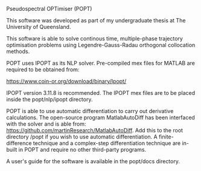 Pseudospectral OPTimiser (POPT)

This software was developed as part of my undergraduate thesis at The University of Queensland.

This software is able to solve continous time, multiple-phase trajectory optimisation problems 
using Legendre-Gauss-Radau orthogonal collocation methods.

POPT uses IPOPT as its NLP solver. Pre-compiled mex files for MATLAB are required to be obtained from: 

https://www.coin-or.org/download/binary/Ipopt/

IPOPT version 3.11.8 is recommended. The IPOPT mex files are to be placed inside the popt/nlp/ipopt directory.

POPT is able to use automatic differentiation to carry out derivative calculations. The open-source program MatlabAutoDiff has been interfaced with the solver and is able from: https://github.com/martinResearch/MatlabAutoDiff. Add this to the root directory /popt if you wish to use automatic differentiation. A finite-difference technique and a complex-step differentiation technique are in-built in POPT and require no other third-party programs. 

A user's guide for the software is available in the popt/docs directory.
